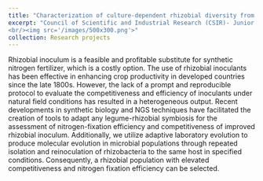 ```yaml
---
title: "Characterization of culture‑dependent rhizobial diversity from chickpea nodules interior"
excerpt: "Council of Scientific and Industrial Research (CSIR)‑ Junior Research Fellow (JRF), Guide: Dr. Senjuti Sinharoy|Root Nodule Symbiosis Lab, National Institute of Plant Genome Research (NIPGR), New Delhi  
<br/><img src='/images/500x300.png'>" 
collection: Research projects
---
```

Rhizobial inoculum is a feasible and profitable substitute for synthetic nitrogen fertilizer, which is a costly option. The use of rhizobial inoculants has been effective in enhancing crop productivity in developed countries since the late 1800s. However, the lack of a prompt and reproducible protocol to evaluate the competitiveness and efficiency of inoculants under natural field conditions has resulted in a heterogeneous output. Recent developments in synthetic biology and NGS techniques have facilitated the creation of tools to adapt any legume-rhizobial symbiosis for the assessment of nitrogen-fixation efficiency and competitiveness of improved rhizobial inoculum. Additionally, we utilize adaptive laboratory evolution to produce molecular evolution in microbial populations through repeated isolation and reinoculation of rhizobacteria to the same host in specified conditions. Consequently, a rhizobial population with elevated competitiveness and nitrogen fixation efficiency can be selected.

